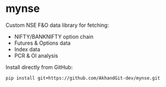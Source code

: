 # mynse

Custom NSE F&O data library for fetching:

- NIFTY/BANKNIFTY option chain
- Futures & Options data
- Index data
- PCR & OI analysis

Install directly from GitHub:

```bash
pip install git+https://github.com/AkhandGit-dev/mynse.git
